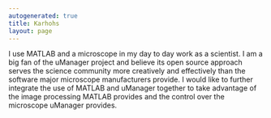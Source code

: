 ```yaml
---
autogenerated: true
title: Karhohs
layout: page
---
```


I use MATLAB and a microscope in my day to day work as a scientist. I am
a big fan of the uManager project and believe its open source approach
serves the science community more creatively and effectively than the
software major microscope manufacturers provide. I would like to further
integrate the use of MATLAB and uManager together to take advantage of
the image processing MATLAB provides and the control over the microscope
uManager provides.
